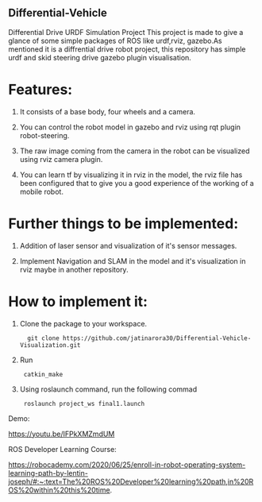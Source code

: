 ## Differential-Vehicle
Differential Drive URDF Simulation Project
This project is made to give a glance of some simple packages of ROS like urdf,rviz, gazebo.As mentioned it is a diffrential drive robot project, this repository has simple urdf and skid steering drive gazebo plugin visualisation.

# Features:
1. It consists of a base body, four wheels and a camera.

2. You can control the robot model in gazebo and rviz using rqt plugin robot-steering.

3. The raw image coming from the camera in the robot can be visualized using rviz camera plugin.

4. You can learn tf by visualizing it in rviz in the model, the rviz file has been configured that to give you a good experience of the working of a mobile robot.

# Further things to be implemented:
1. Addition of laser sensor and visualization of it's sensor messages.

2. Implement Navigation and SLAM in the model and it's visualization in rviz maybe in another repository.
# How to implement it:
1. Clone the package to your workspace.

         git clone https://github.com/jatinarora30/Differential-Vehicle-Visualization.git
         
2. Run 

        catkin_make
        
3. Using roslaunch command, run the following commad

        roslaunch project_ws final1.launch
        
 Demo:
 
https://youtu.be/IFPkXMZmdUM

ROS Developer Learning Course:

https://robocademy.com/2020/06/25/enroll-in-robot-operating-system-learning-path-by-lentin-joseph/#:~:text=The%20ROS%20Developer%20learning%20path,in%20ROS%20within%20this%20time.

